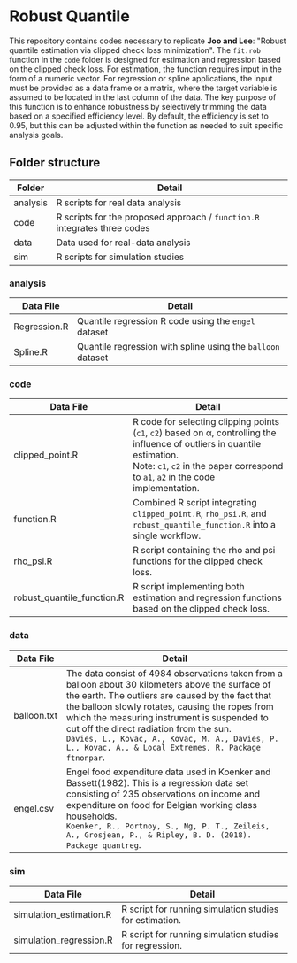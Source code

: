 # Robust Quantile

This repository contains codes necessary to replicate **Joo and Lee**: "Robust quantile estimation via clipped check loss minimization". The `fit.rob` function in the `code` folder is designed for estimation and regression based on the clipped check loss. For estimation, the function requires input in the form of a numeric vector. For regression or spline applications, the input must be provided as a data frame or a matrix, where the target variable is assumed to be located in the last column of the data. The key purpose of this function is to enhance robustness by selectively trimming the data based on a specified efficiency level. By default, the efficiency is set to 0.95, but this can be adjusted within the function as needed to suit specific analysis goals.


## Folder structure

| Folder   | Detail                                                                 |
|----------|------------------------------------------------------------------------|
| analysis | R scripts for real data analysis                                       |
| code     | R scripts for the proposed approach / `function.R` integrates three codes |
| data     | Data used for real-data analysis                                       |
| sim      | R scripts for simulation studies                                       |


### analysis

| Data File     | Detail                                                                 |
|---------------|------------------------------------------------------------------------|
| Regression.R  | Quantile regression R code using the `engel` dataset                   |
| Spline.R      | Quantile regression with spline using the `balloon` dataset            |


### code

| Data File                   | Detail                                                                 |
|-----------------------------|------------------------------------------------------------------------|
| clipped_point.R             | R code for selecting clipping points (`c1`, `c2`) based on α, controlling the influence of outliers in quantile estimation.<br>Note: `c1`, `c2` in the paper correspond to `a1`, `a2` in the code implementation. |
| function.R                  | Combined R script integrating `clipped_point.R`, `rho_psi.R`, and `robust_quantile_function.R` into a single workflow. |
| rho_psi.R                   | R script containing the rho and psi functions for the clipped check loss. |
| robust_quantile_function.R  | R script implementing both estimation and regression functions based on the clipped check loss. |


### data

| Data File                   | Detail                                                                 |
|-----------------------------|------------------------------------------------------------------------|
| balloon.txt            | The data consist of 4984 observations taken from a balloon about 30 kilometers above the surface of the earth. The outliers are caused by the fact that the balloon slowly rotates, causing the ropes from which the measuring instrument is suspended to cut off the direct radiation from the sun.<br>`Davies, L., Kovac, A., Kovac, M. A., Davies, P. L., Kovac, A., & Local Extremes, R. Package ftnonpar`. |
| engel.csv                  | Engel food expenditure data used in Koenker and Bassett(1982). This is a regression data set consisting of 235 observations on income and expenditure on food for Belgian working class households.<br>`Koenker, R., Portnoy, S., Ng, P. T., Zeileis, A., Grosjean, P., & Ripley, B. D. (2018). Package quantreg`. |


### sim

| Data File               | Detail                                                                |
|-------------------------|-----------------------------------------------------------------------|
| simulation_estimation.R | R script for running simulation studies for estimation.               |
| simulation_regression.R | R script for running simulation studies for regression.               |

